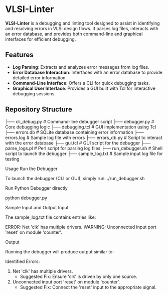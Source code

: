 # VLSI-Linter

**VLSI-Linter** is a debugging and linting tool designed to assist in identifying and resolving errors in VLSI design flows. It parses log files, interacts with an error database, and provides both command-line and graphical interfaces for efficient debugging.

## Features

- **Log Parsing**: Extracts and analyzes error messages from log files.
- **Error Database Interaction**: Interfaces with an error database to provide detailed error information.
- **Command-Line Interface**: Offers a CLI for quick debugging tasks.
- **Graphical User Interface**: Provides a GUI built with Tcl for interactive debugging sessions.

## Repository Structure
├── cli_debug.py        # Command-line debugger script
├── debugger.py         # Core debugging logic
├── debugging.tcl       # GUI implementation using Tcl
├── errors.db           # SQLite database containing error information
├── errors.log          # Sample log file with errors
├── errors_db.py        # Script to interact with the error database
├── gui.tcl             # GUI script for the debugger
├── parse_logs.pl       # Perl script for parsing log files
├── run_debugger.sh     # Shell script to launch the debugger
├── sample_log.txt      # Sample input log file for testing

Usage
Run the Debugger

To launch the debugger (CLI or GUI), simply run:
./run_debugger.sh

Run Python Debugger directly

python debugger.py



Sample Input and Output
Input

The sample_log.txt file contains entries like:

ERROR: Net 'clk' has multiple drivers.
WARNING: Unconnected input port 'reset' on module 'counter'.

Output

Running the debugger will produce output similar to:

Identified Errors:
1. Net 'clk' has multiple drivers.
   - Suggested Fix: Ensure 'clk' is driven by only one source.
2. Unconnected input port 'reset' on module 'counter'.
   - Suggested Fix: Connect the 'reset' input to the appropriate signal.
